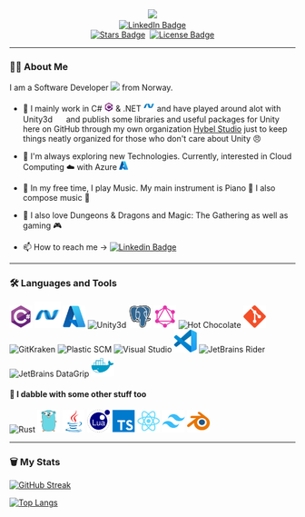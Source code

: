 <div id="header" align="center">
  <img src="https://media0.giphy.com/media/v1.Y2lkPTc5MGI3NjExMWRlOTQwYmVmM2VkMWI1NDVlNWI3MDYxYzdiNGM5MTJjNjEwZjhmNiZlcD12MV9pbnRlcm5hbF9naWZzX2dpZklkJmN0PXM/IKqinnY7FMj1XLaKIm/giphy.gif" width="250"/>
  <div id="badges">
    <a href="your-linkedin-URL">
      <img src="https://img.shields.io/badge/LinkedIn-blue?style=for-the-badge&logo=linkedin&logoColor=white" alt="LinkedIn Badge"/>
    </a>
  </div>
    <a href="https://github.com/Skyppex/stargazers"><img src="https://img.shields.io/github/stars/Skyppex?style=flat-square" alt="Stars Badge"/></a>
    <img src="https://komarev.com/ghpvc/?username=Skyppex&style=flat-square&color=blue" alt=""/>
    <a href="https://github.com/Skyppex/Skyppex/blob/main/LICENSE"><img src="https://img.shields.io/github/license/Skyppex/Skyppex?color=2b9348&style=flat-square" alt="License Badge"/></a>
</div>

---

### 👨‍💻 About Me
I am a Software Developer <img src="https://media.giphy.com/media/WUlplcMpOCEmTGBtBW/giphy.gif" width="30"> from Norway.

- 🔭 I mainly work in C# <img src="https://github.com/devicons/devicon/blob/master/icons/csharp/csharp-original.svg" width="16" height="16"> & .NET <img src="https://github.com/devicons/devicon/blob/master/icons/dot-net/dot-net-original.svg" width="20" height="20"> and have played around alot with Unity3d <img src="https://i.redd.it/tu3gt6ysfxq71.png" width="16" height="16"> and publish some libraries and useful packages for Unity here on GitHub through my own organization [Hybel Studio](https://github.com/HybelStudio) just to keep things neatly organized for those who don't care about Unity 😠

- 🌱 I'm always exploring new Technologies. Currently, interested in Cloud Computing ☁️ with Azure <img src="https://github.com/devicons/devicon/blob/master/icons/azure/azure-original.svg" title="Azure" alt="Azure" width="16" height="16"/>&nbsp;


- 🎵 In my free time, I play Music. My main instrument is Piano 🎹 I also compose music 🎼

- 🎲 I also love Dungeons & Dragons and Magic: The Gathering as well as gaming 🎮

- 📫 How to reach me -> [![Linkedin Badge](https://img.shields.io/badge/-Brage_Ingebrigtsen-blue?style=flat-square&logo=Linkedin&logoColor=white)](https://www.linkedin.com/in/brage-ingebrigtsen-1b97a025a/)

---

### 🛠️ Languages and Tools

<div>
  <img src="https://github.com/devicons/devicon/blob/master/icons/csharp/csharp-original.svg" title="CSharp" alt="CSharp"height="40">
  <img src="https://github.com/devicons/devicon/blob/master/icons/dot-net/dot-net-original.svg" title="dotnet" alt="dotnet"height="46">
  <img src="https://github.com/devicons/devicon/blob/master/icons/azure/azure-original.svg" title="Azure" alt="Azure"height="40"/>
  <img src="https://i.redd.it/tu3gt6ysfxq71.png" title="Unity3d" alt="Unity3d" width="40" height="40">
  <img src="https://github.com/devicons/devicon/blob/master/icons/postgresql/postgresql-original.svg" title="PostgreSQL" alt="PostgreSQL"height="40"/>
  <img src="https://github.com/devicons/devicon/blob/master/icons/graphql/graphql-plain.svg" title="GraphQL" alt="GraphQL" height="40"/>
  <img src="https://avatars.githubusercontent.com/u/16239022?v=4&s=160" title="Hot Chocolate" alt="Hot Chocolate" height="40"/>
  <img src="https://github.com/devicons/devicon/blob/master/icons/git/git-original.svg" title="git" alt="git"height="40"/>
  <img src="https://cdn.worldvectorlogo.com/logos/gitkraken.svg" title="GitKraken" alt="GitKraken"height="40"/>
  <img src="https://cdn.freebiesupply.com/logos/large/2x/plastic-scm-logo-png-transparent.png" title="Plastic SCM" alt="Plastic SCM"height="40"/>
  <img src="https://upload.wikimedia.org/wikipedia/commons/thumb/5/59/Visual_Studio_Icon_2019.svg/2060px-Visual_Studio_Icon_2019.svg.png" title="Visual Studio" alt="Visual Studio" height="40"/>
  <img src="https://github.com/devicons/devicon/blob/master/icons/vscode/vscode-original.svg" title="Visual Studio Code" alt="Visual Studio Code" height="40"/>
  <img src="https://upload.wikimedia.org/wikipedia/commons/6/6e/JetBrains_Rider_Icon.svg" title="JetBrains Rider" alt="JetBrains Rider" height="40"/>
  <img src="https://upload.wikimedia.org/wikipedia/commons/c/c9/DataGrip.svg" title="JetBrains DataGrip" alt="JetBrains DataGrip" height="40"/>
  <img src="https://github.com/devicons/devicon/blob/master/icons/docker/docker-plain.svg" title="Docker" alt="Docker" height="40"/>
  
</div>

#### 🔨 I dabble with some other stuff too

<div>
  <img src="https://miro.medium.com/v2/resize:fit:1200/0*sDWRBb3SeZ9h6cSz.png" title="Rust" alt="Rust" height="40">
  <img src="https://github.com/devicons/devicon/blob/master/icons/go/go-original.svg" title="Golang" alt="Golang" height="40">
  <img src="https://github.com/devicons/devicon/blob/master/icons/java/java-original.svg" title="Java" alt="Java" height="40">
  <img src="https://github.com/devicons/devicon/blob/master/icons/lua/lua-original.svg" title="Lua" alt="Lua" height="40">
  <img src="https://github.com/devicons/devicon/blob/master/icons/typescript/typescript-original.svg" title="TypeScript" alt="TypeScript" height="40">
  <img src="https://github.com/devicons/devicon/blob/master/icons/react/react-original.svg" title="React" alt="React" height="40">
  <img src="https://github.com/devicons/devicon/blob/master/icons/tailwindcss/tailwindcss-original.svg" title="tailwindcss" alt="tailwindcss" height="40">
  <img src="https://github.com/devicons/devicon/blob/master/icons/blender/blender-original.svg" title="Blender" alt="Blender" height="40">
</div>

---

### 🗑️ My Stats

[![GitHub Streak](http://github-readme-streak-stats.herokuapp.com?user=Skyppex&theme=dark&hide_border=true&date_format=j%20M%5B%20Y%5D&mode=weekly&fire=EB3A2F&stroke=AB2A22)](https://git.io/streak-stats)

[![Top Langs](https://github-readme-stats.vercel.app/api/top-langs/?username=Skyppex&layout=compact&theme=dark&hide_border=true)](https://github.com/anuraghazra/github-readme-stats)
